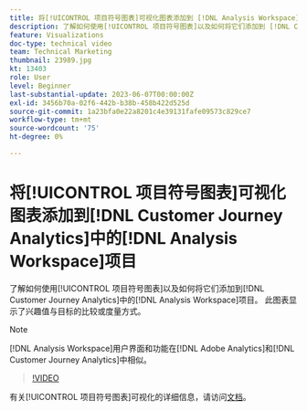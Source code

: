 ```yaml
---
title: 将[!UICONTROL 项目符号图表]可视化图表添加到 [!DNL Analysis Workspace] 项目
description: 了解如何使用[!UICONTROL 项目符号图表]以及如何将它们添加到 [!DNL Customer Journey Analytics]中的 [!DNL Analysis Workspace] 项目。
feature: Visualizations
doc-type: technical video
team: Technical Marketing
thumbnail: 23989.jpg
kt: 13403
role: User
level: Beginner
last-substantial-update: 2023-06-07T00:00:00Z
exl-id: 3456b70a-02f6-442b-b38b-458b422d525d
source-git-commit: 1a23bfa0e22a8201c4e39131fafe09573c829ce7
workflow-type: tm+mt
source-wordcount: '75'
ht-degree: 0%

---
```


# 将[!UICONTROL 项目符号图表]可视化图表添加到[!DNL Customer Journey Analytics]中的[!DNL Analysis Workspace]项目

了解如何使用[!UICONTROL 项目符号图表]以及如何将它们添加到[!DNL Customer Journey Analytics]中的[!DNL Analysis Workspace]项目。 此图表显示了兴趣值与目标的比较或度量方式。

>[!NOTE]
>
>[!DNL Analysis Workspace]用户界面和功能在[!DNL Adobe Analytics]和[!DNL Customer Journey Analytics]中相似。

>[!VIDEO](https://video.tv.adobe.com/v/23989/?quality=12&learn=on)

有关[!UICONTROL 项目符号图表]可视化的详细信息，请访问[文档](https://experienceleague.adobe.com/docs/analytics-platform/using/cja-workspace/visualizations/bullet-graph.html)。
